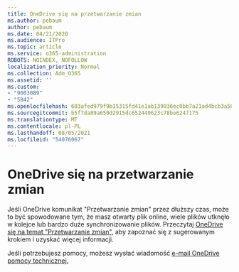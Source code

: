 ```yaml
---
title: OneDrive się na przetwarzanie zmian
ms.author: pebaum
author: pebaum
ms.date: 04/21/2020
ms.audience: ITPro
ms.topic: article
ms.service: o365-administration
ROBOTS: NOINDEX, NOFOLLOW
localization_priority: Normal
ms.collection: Adm_O365
ms.assetid: ''
ms.custom:
- "9003089"
- "5842"
ms.openlocfilehash: 603afed979f9b15315fd41e1ab139936ec0bb7a21ad4bcb3a56279a104bc0267
ms.sourcegitcommit: b5f7da89a650d2915dc652449623c78be6247175
ms.translationtype: MT
ms.contentlocale: pl-PL
ms.lasthandoff: 08/05/2021
ms.locfileid: "54076067"
---
```

# <a name="onedrive-is-stuck-on-processing-changes"></a>OneDrive się na przetwarzanie zmian

Jeśli OneDrive komunikat "Przetwarzanie zmian" przez dłuższy czas, może to być spowodowane tym, że masz otwarty plik online, wiele plików utknęło w kolejce lub bardzo duże synchronizowanie plików. Przeczytaj [OneDrive się na temat "Przetwarzanie zmian",](https://support.office.com/article/onedrive-is-stuck-on-processing-changes-b386b813-9b66-4e47-8c4c-2b45533edccd) aby zapoznać się z sugerowanym krokiem i uzyskać więcej informacji.

Jeśli potrzebujesz pomocy, możesz wysłać wiadomość [e-mail OneDrive pomocy technicznej.](https://go.microsoft.com/fwlink/p/?LinkId=528676)